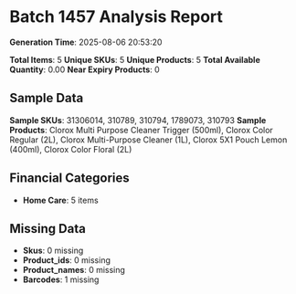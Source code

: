 # Batch 1457 Analysis Report

**Generation Time**: 2025-08-06 20:53:20

**Total Items**: 5
**Unique SKUs**: 5
**Unique Products**: 5
**Total Available Quantity**: 0.00
**Near Expiry Products**: 0

## Sample Data
**Sample SKUs**: 31306014, 310789, 310794, 1789073, 310793
**Sample Products**: Clorox Multi Purpose Cleaner Trigger (500ml), Clorox Color Regular (2L), Clorox Multi-Purpose Cleaner (1L), Clorox 5X1 Pouch Lemon (400ml), Clorox Color Floral (2L)

## Financial Categories
- **Home Care**: 5 items

## Missing Data
- **Skus**: 0 missing
- **Product_ids**: 0 missing
- **Product_names**: 0 missing
- **Barcodes**: 1 missing
